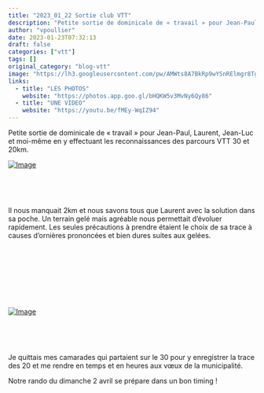 ```yaml
---
title: "2023_01_22 Sortie club VTT"
description: "Petite sortie de dominicale de « travail » pour Jean-Paul, Laurent, Jean-Luc et moi-même en y effectuant les reconnaissances des parcours VTT 30 et 20km."
author: "vpoullier"
date: 2023-01-23T07:32:13
draft: false
categories: ["vtt"]
tags: []
original_category: "blog-vtt"
image: "https://lh3.googleusercontent.com/pw/AMWts8A7BkRp9wYSnRElmgr8TgMR2n0go3wXBsspi0oMuzwwGcqgOa07soRDx7XZ2F2kcP_JmD5Ed403SDXRvUflI78kv7xX1HXnC7fpim0mL1F_WDgarncGLmD3iIEb93E3aHlCsNmNVK-XWiyfa1uELhtiHQ=w1666-h937-no?authuser=0"
links:
  - title: "LES PHOTOS"
    website: "https://photos.app.goo.gl/bHQKW5v3MvNy6Qy86"
  - title: "UNE VIDEO"
    website: "https://youtu.be/fMEy-WqIZ94"
---
```


Petite sortie de dominicale de «&nbsp;travail&nbsp;» pour Jean-Paul, Laurent, Jean-Luc et moi-même en y effectuant les reconnaissances des parcours VTT 30 et 20km.

<!--more-->

[![Image](https://lh3.googleusercontent.com/oeA8RDfINFTwQJByKGkV4vYlEv0uJXycrOqp3ITznH7RuLuuyiH-mJKLn5RlvASFOnDa3tqgrL6fXkWcToM1g90baN18gn4iqofLEyaSiMveCKIYzHmHFEhjEpWYaWDiYPXd0YUrhRiHvgVePmoh0JIQoxP9dQ8dxJdN4d8HYV9qbNekr0p0zikHEAsX0O86u4U35pzpeqscrDbE_9te8fVGSBvxwDKdWiQcfJVsEoUiXOqvkPMVjoZ6NzCXQivzJMhw9OVw9pr8HmLn_urP19en97DcnBcQ4vTHU94vA5RN9A26dsPwGsNU5pkASeEA2lGmFgbLpcg9674AT0UGlExFWKWQALMNFYuDCX3nRd3_bpKyv0sjyhuKP9L_Fd-EoctarZVEPEkTlh99056m6GTCCcahoipwev2t9dpCP63aRlTmnbrfY_W4URbzVJR47c1FP3eFyuG5ZcZxQih6mvClB03clY9qoVAnUa-xUNBRhogKk0xPrDoCxJrVv9gQRGAGLe8D1hpWcOhiz7Yc5ljDE79XKMiLgBTfG2WKGnpHpLk-5CHrEoYDI18Gm2P4xz1HZZ56htqYHsLkGNryswo36CJhP95YoOEiVIt0MhrRlKD9RMLFPNenWGK52eMH6iXCxFfUbwFmXzLh7LlZ0QQqj_1yw0CrY7c2vQvcuFUt_fExzvk31iatCrqcUdimjuJvF6BOndF2gMP_YMnpyfMJmaPOsZETUW0Ax_MXDS1LL6IyUa9-8dHN1kobgi2QmpUIvyt6nEcbl5ssEt60BqSCa-EZetpjGUuA7K9bCnv6-ovU7jdqsllKhOU_ndBv1suI6RTZSqSgXZKcVVa8mh7r2qas91EOLSR9Samo2-lqchuz8BSAm8P942Cawmq7lePvNEo9-YqkJF0onrrEE633b5DeBkJrl2eQ1vWrALz0EZalD7ymy5uhQ4RHR7571wevGDxfb-pHNLPPtU29Rw=w1666-h937-no?authuser=0)](https://lh3.googleusercontent.com/oeA8RDfINFTwQJByKGkV4vYlEv0uJXycrOqp3ITznH7RuLuuyiH-mJKLn5RlvASFOnDa3tqgrL6fXkWcToM1g90baN18gn4iqofLEyaSiMveCKIYzHmHFEhjEpWYaWDiYPXd0YUrhRiHvgVePmoh0JIQoxP9dQ8dxJdN4d8HYV9qbNekr0p0zikHEAsX0O86u4U35pzpeqscrDbE_9te8fVGSBvxwDKdWiQcfJVsEoUiXOqvkPMVjoZ6NzCXQivzJMhw9OVw9pr8HmLn_urP19en97DcnBcQ4vTHU94vA5RN9A26dsPwGsNU5pkASeEA2lGmFgbLpcg9674AT0UGlExFWKWQALMNFYuDCX3nRd3_bpKyv0sjyhuKP9L_Fd-EoctarZVEPEkTlh99056m6GTCCcahoipwev2t9dpCP63aRlTmnbrfY_W4URbzVJR47c1FP3eFyuG5ZcZxQih6mvClB03clY9qoVAnUa-xUNBRhogKk0xPrDoCxJrVv9gQRGAGLe8D1hpWcOhiz7Yc5ljDE79XKMiLgBTfG2WKGnpHpLk-5CHrEoYDI18Gm2P4xz1HZZ56htqYHsLkGNryswo36CJhP95YoOEiVIt0MhrRlKD9RMLFPNenWGK52eMH6iXCxFfUbwFmXzLh7LlZ0QQqj_1yw0CrY7c2vQvcuFUt_fExzvk31iatCrqcUdimjuJvF6BOndF2gMP_YMnpyfMJmaPOsZETUW0Ax_MXDS1LL6IyUa9-8dHN1kobgi2QmpUIvyt6nEcbl5ssEt60BqSCa-EZetpjGUuA7K9bCnv6-ovU7jdqsllKhOU_ndBv1suI6RTZSqSgXZKcVVa8mh7r2qas91EOLSR9Samo2-lqchuz8BSAm8P942Cawmq7lePvNEo9-YqkJF0onrrEE633b5DeBkJrl2eQ1vWrALz0EZalD7ymy5uhQ4RHR7571wevGDxfb-pHNLPPtU29Rw=w1666-h937-no?authuser=0)

&nbsp;

&nbsp;

Il nous manquait 2km et nous savons tous que Laurent avec la solution dans sa poche. Un terrain gelé mais agréable nous permettait d’évoluer rapidement. Les seules précautions à prendre étaient le choix de sa trace à causes d’ornières prononcées et bien dures suites aux gelées.

&nbsp;

&nbsp;

&nbsp;

&nbsp;

[![Image](https://lh3.googleusercontent.com/Kl14w3ip97EwxNFx4QWvZgLr7gfGs866UvJpKuVye10fnYrvmuJxdWGZlLK5DY_GOOeek07dNILaknJMXznQVivGm-TiUg_f5g8NGuMcvbVLV0SSEglJ4C3gHspStoSNhcjAoNJALCW118AnVFs3Am4Bp5jUPVS8201IHNotepOBpCjqoCXfeWkUDFM_OASad3yClJOP1lZ5exRtaABc_dn6CE0eK_7FELD2vWZfTqdUinvyNo_JrlziR2nmeCaBKld3hwwiTmHqBRxWQTe6F1YxynsUq9TdkkmJS8x1dnwJJPbEwuONrDV-vpyn4JRAnnEsEZUIhFcuGA5OpLWTAnl8dwcXrOiqtyce8FjpSB_q4tGcOjBHj6G6OgkYIn2FwtuHFmcABfMfrRdN-Pyenm1cYz_3NvFdfqywpfvN2nXoYgGoBeZrhMuOJ06mWVDRJ93RNIlY4ni-c0vgHq0WJWZHNIMhc4FfqUqMDW8O-pdbWA29XK8nYGjfqf94tjmwBrZONf-g3SakS4Zi-YXs01xtQPBDZw1gIfVSu3R-NpIf8sD7_evTj4e2m7SYkJCD6__YJxQvIQOAM7PQ0O9pF1ySOicoX2ftrgCw8Khk8WxWUhDeQZgVthKKFIZ9RqqB8klm9oeLmMv2B8YljXHU3opMoqLYXhqOmQlkItKo53MaGe5M-jtB7b13Dy7V580AQ3yd67AMiCoiJOUQMUb7OXfiDC39epRHbDwey3wY-HvEA0TqgXwN6ye8y3TBdDfApUSmriovZ_VKoVd9_gxXnB80pLHUw4GheFHiZ5CKwDshkPxo4LPNs7IYr1LDztaQ3IwMMQh4Xk3OjC86qZ1VVW5I2IWLpG8tURDptMrHqYYFou5AOif0rSGD_Nogvkw_FYx5WIypel6GOIN8gmtDS_CLv1R7cIt9NFkIP0gd256kyz7But4We6Ct2c0mIpHPld4GISNdPTA8Jq46BjP9Ww=w1666-h937-no?authuser=0)](https://lh3.googleusercontent.com/Kl14w3ip97EwxNFx4QWvZgLr7gfGs866UvJpKuVye10fnYrvmuJxdWGZlLK5DY_GOOeek07dNILaknJMXznQVivGm-TiUg_f5g8NGuMcvbVLV0SSEglJ4C3gHspStoSNhcjAoNJALCW118AnVFs3Am4Bp5jUPVS8201IHNotepOBpCjqoCXfeWkUDFM_OASad3yClJOP1lZ5exRtaABc_dn6CE0eK_7FELD2vWZfTqdUinvyNo_JrlziR2nmeCaBKld3hwwiTmHqBRxWQTe6F1YxynsUq9TdkkmJS8x1dnwJJPbEwuONrDV-vpyn4JRAnnEsEZUIhFcuGA5OpLWTAnl8dwcXrOiqtyce8FjpSB_q4tGcOjBHj6G6OgkYIn2FwtuHFmcABfMfrRdN-Pyenm1cYz_3NvFdfqywpfvN2nXoYgGoBeZrhMuOJ06mWVDRJ93RNIlY4ni-c0vgHq0WJWZHNIMhc4FfqUqMDW8O-pdbWA29XK8nYGjfqf94tjmwBrZONf-g3SakS4Zi-YXs01xtQPBDZw1gIfVSu3R-NpIf8sD7_evTj4e2m7SYkJCD6__YJxQvIQOAM7PQ0O9pF1ySOicoX2ftrgCw8Khk8WxWUhDeQZgVthKKFIZ9RqqB8klm9oeLmMv2B8YljXHU3opMoqLYXhqOmQlkItKo53MaGe5M-jtB7b13Dy7V580AQ3yd67AMiCoiJOUQMUb7OXfiDC39epRHbDwey3wY-HvEA0TqgXwN6ye8y3TBdDfApUSmriovZ_VKoVd9_gxXnB80pLHUw4GheFHiZ5CKwDshkPxo4LPNs7IYr1LDztaQ3IwMMQh4Xk3OjC86qZ1VVW5I2IWLpG8tURDptMrHqYYFou5AOif0rSGD_Nogvkw_FYx5WIypel6GOIN8gmtDS_CLv1R7cIt9NFkIP0gd256kyz7But4We6Ct2c0mIpHPld4GISNdPTA8Jq46BjP9Ww=w1666-h937-no?authuser=0)

&nbsp;

&nbsp;

Je quittais mes camarades qui partaient sur le 30 pour y enregistrer la trace des 20 et me rendre en temps et en heures aux vœux de la municipalité.

Notre rando du dimanche 2 avril se prépare dans un bon timing&nbsp;!
